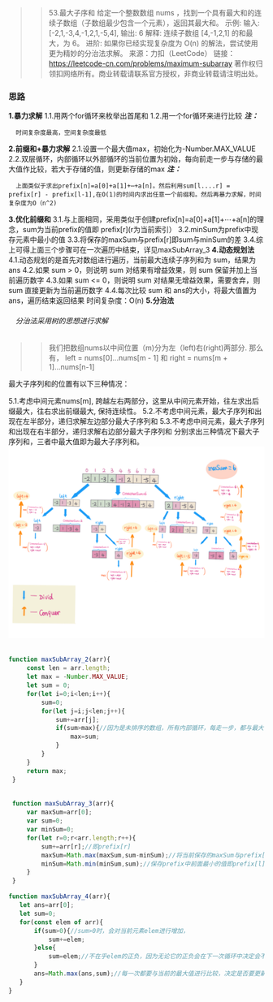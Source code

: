 >>53.最大子序和
给定一个整数数组 nums ，找到一个具有最大和的连续子数组（子数组最少包含一个元素），返回其最大和。
示例:
输入: [-2,1,-3,4,-1,2,1,-5,4],
输出: 6
解释: 连续子数组 [4,-1,2,1] 的和最大，为 6。
进阶:
如果你已经实现复杂度为 O(n) 的解法，尝试使用更为精妙的分治法求解。
来源：力扣（LeetCode）
链接：https://leetcode-cn.com/problems/maximum-subarray
著作权归领扣网络所有。商业转载请联系官方授权，非商业转载请注明出处。

### 思路
**1.暴力求解**
1.1.用两个for循环来枚举出首尾和
1.2.用一个for循环来进行比较
***注：***

      时间复杂度最高，空间复杂度最低
**2.前缀和+暴力求解**
2.1.设置一个最大值max，初始化为-Number.MAX_VALUE
2.2.双层循环，内部循环以外部循环的当前位置为初始，每向前走一步与存储的最大值作比较，若大于存储的值，则更新存储的max
***注：***

      上面类似于求出prefix[n]=a[0]+a[1]+⋯+a[n]。然后利用sum[l....r] = prefix[r] - prefix[l-1],在O(1)的时间内求出任意一个前缀和。然后再暴力求解，时间复杂度为O（n^2)
**3.优化前缀和**
3.1.与上面相同，采用类似于创建prefix[n]=a[0]+a[1]+⋯+a[n]的理念，sum为当前prefix的值即 prefix[r](r为当前索引）
3.2.minSum为prefix中现存元素中最小的值
3.3.将保存的maxSum与prefix[r]即sum与minSum的差
3.4.综上可得上面三个步骤可在一次遍历中结束，详见maxSubArray_3
**4.动态规划法**
4.1.动态规划的是首先对数组进行遍历，当前最大连续子序列和为 sum，结果为 ans
4.2.如果 sum > 0，则说明 sum 对结果有增益效果，则 sum 保留并加上当前遍历数字
4.3.如果 sum <= 0，则说明 sum 对结果无增益效果，需要舍弃，则 sum 直接更新为当前遍历数字
4.4.每次比较 sum 和 ans的大小，将最大值置为ans，遍历结束返回结果
时间复杂度：O(n)
**5.分治法**
###### &emsp;分治法采用树的思想进行求解
>>我们把数组nums以中间位置（m)分为左（left)右(right)两部分. 那么有， left = nums[0]...nums[m - 1] 和 right = nums[m + 1]...nums[n-1]

最大子序列和的位置有以下三种情况：

5.1.考虑中间元素nums[m], 跨越左右两部分，这里从中间元素开始，往左求出后缀最大，往右求出前缀最大, 保持连续性。
5.2.不考虑中间元素，最大子序列和出现在左半部分，递归求解左边部分最大子序列和
5.3.不考虑中间元素，最大子序列和出现在右半部分，递归求解右边部分最大子序列和
分别求出三种情况下最大子序列和，三者中最大值即为最大子序列和。
![分治法示意图](../jpg/maximum-sum-subarray-divideconquer.png)

```javascript

function maxSubArray_2(arr){
     const len = arr.length;
     let max = -Number.MAX_VALUE;
     let sum = 0;
     for(let i=0;i<len;i++){
         sum=0;
         for(let j=i;j<len;j++){
             sum+=arr[j];
             if(sum>max){//因为是未排序的数组，所有内部循环，每走一步，都与最大值进行比较
                 max=sum;
             }
         }
     }
     return max;
 }
```

```javascript

 function maxSubArray_3(arr){
     var maxSum=arr[0];
     var sum=0;
     var minSum=0;
     for(let r=0;r<arr.length;r++){
         sum+=arr[r];//即prefix[r]
         maxSum=Math.max(maxSum,sum-minSum);//将当前保存的maxSum与prefix[r]-prefix[l]比较，得到最大值子序和maxSum
         minSum=Math.min(minSum,sum);//保存prefix中前面最小的值即prefix[l]
     }
 }
 ```

 ```javascript
 function maxSubArray_4(arr){
    let ans=arr[0];
    let sum=0;
    for(const elem of arr){
        if(sum>0){//sum>0时，会对当前元素elem进行增加，
            sum+=elem;
        }else{
            sum=elem;//不在乎elem的正负，因为无论它的正负会在下一次循环中决定会不会对后面的结果产生影响
        }
        ans=Math.max(ans,sum);//每一次都要与当前的最大值进行比较，决定是否要更新
    }
 }
 ```